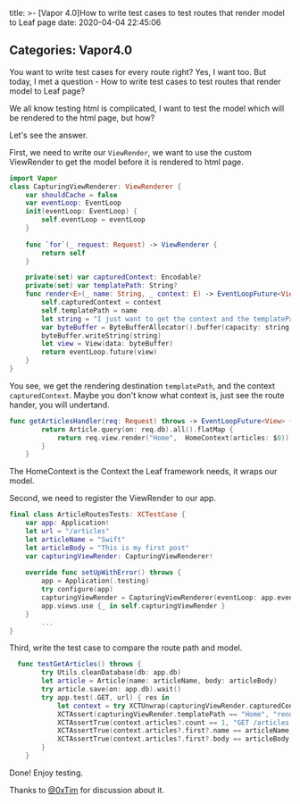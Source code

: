 title: >-
  [Vapor 4.0]How to write test cases to test routes that render model to Leaf
  page
date: 2020-04-04 22:45:06

Categories: Vapor4.0
---

You want to write test cases for every route right? Yes, I want too. But today, I met a question - How to write test cases to test routes that render model to Leaf page?

We all know testing html is complicated, I want to test the model which will be rendered to the html page, but how?

Let's see the answer.

First, we need to write our `ViewRender`, we want to use the custom ViewRender to get the model before it is rendered to html page.

```swift
import Vapor
class CapturingViewRenderer: ViewRenderer {
    var shouldCache = false
    var eventLoop: EventLoop
    init(eventLoop: EventLoop) {
        self.eventLoop = eventLoop
    }
    
    func `for`(_ request: Request) -> ViewRenderer {
        return self
    }

    private(set) var capturedContext: Encodable?
    private(set) var templatePath: String?
    func render<E>(_ name: String, _ context: E) -> EventLoopFuture<View> where E : Encodable {
        self.capturedContext = context
        self.templatePath = name
        let string = "I just want to get the context and the templatePath, I don't care what the view will look like"
        var byteBuffer = ByteBufferAllocator().buffer(capacity: string.count)
        byteBuffer.writeString(string)
        let view = View(data: byteBuffer)
        return eventLoop.future(view)
    }
}
```

You see, we get the rendering destination `templatePath`, and the context `capturedContext`. Maybe you don't know what context is, just see the route hander, you will undertand.

```swift
func getArticlesHandler(req: Request) throws -> EventLoopFuture<View> {
        return Article.query(on: req.db).all().flatMap {
            return req.view.render("Home",  HomeContext(articles: $0))
        }
    }
```

The HomeContext is the Context the Leaf framework needs, it wraps our model.

Second, we need to register the ViewRender to our app.

```Swift
final class ArticleRoutesTests: XCTestCase {
    var app: Application!
    let url = "/articles"
    let articleName = "Swift"
    let articleBody = "This is my first post"
    var capturingViewRender: CapturingViewRenderer!
    
    override func setUpWithError() throws {
        app = Application(.testing)
        try configure(app)
        capturingViewRender = CapturingViewRenderer(eventLoop: app.eventLoopGroup.next())
        app.views.use {_ in self.capturingViewRender }
    }
		...
}
```

Third, write the test case to compare the route path and model.

```Swift
  func testGetArticles() throws {
        try Utils.cleanDatabase(db: app.db)
        let article = Article(name: articleName, body: articleBody)
        try article.save(on: app.db).wait()
        try app.test(.GET, url) { res in
            let context = try XCTUnwrap(capturingViewRender.capturedContext as? ArticleController.HomeContext)
            XCTAssert(capturingViewRender.templatePath == "Home", "render to wrong page")
            XCTAssertTrue(context.articles?.count == 1, "GET /articles api failed.")
            XCTAssertTrue(context.articles?.first?.name == articleName, "GET /articles api failed.")
            XCTAssertTrue(context.articles?.first?.body == articleBody, "GET /articles api failed.")
        }
    }
```

Done! Enjoy testing.

Thanks to [@0xTim](https://twitter.com/0xTim) for discussion about it.
